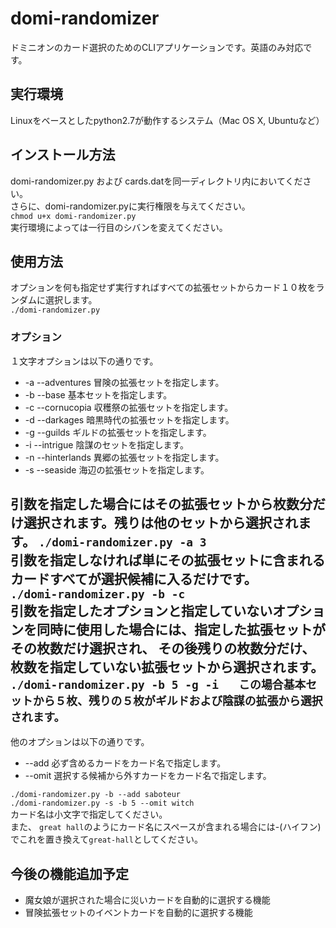 # domi-randomizer

ドミニオンのカード選択のためのCLIアプリケーションです。英語のみ対応です。

## 実行環境
Linuxをベースとしたpython2.7が動作するシステム（Mac OS X, Ubuntuなど）
## インストール方法
domi-randomizer.py および cards.datを同一ディレクトリ内においてください。  
さらに、domi-randomizer.pyに実行権限を与えてください。  
`chmod u+x domi-randomizer.py`  
実行環境によっては一行目のシバンを変えてください。
## 使用方法
オプションを何も指定せず実行すればすべての拡張セットからカード１０枚をランダムに選択します。  
`./domi-randomizer.py`  
### オプション
１文字オプションは以下の通りです。  
* -a --adventures 冒険の拡張セットを指定します。
* -b --base 基本セットを指定します。
* -c --cornucopia 収穫祭の拡張セットを指定します。
* -d --darkages 暗黒時代の拡張セットを指定します。
* -g --guilds ギルドの拡張セットを指定します。
* -i --intrigue 陰謀のセットを指定します。
* -n --hinterlands 異郷の拡張セットを指定します。
* -s --seaside 海辺の拡張セットを指定します。  

引数を指定した場合にはその拡張セットから枚数分だけ選択されます。残りは他のセットから選択されます。
`./domi-randomizer.py -a 3`  
引数を指定しなければ単にその拡張セットに含まれるカードすべてが選択候補に入るだけです。  
`./domi-randomizer.py -b -c`  
引数を指定したオプションと指定していないオプションを同時に使用した場合には、指定した拡張セットがその枚数だけ選択され、
その後残りの枚数分だけ、枚数を指定していない拡張セットから選択されます。  
`./domi-randomizer.py -b 5 -g -i  
この場合基本セットから５枚、残りの５枚がギルドおよび陰謀の拡張から選択されます。`  
   ---
他のオプションは以下の通りです。
* --add 必ず含めるカードをカード名で指定します。
* --omit 選択する候補から外すカードをカード名で指定します。  

`./domi-randomizer.py -b --add saboteur`  
`./domi-randomizer.py -s -b 5 --omit witch`  
カード名は小文字で指定してください。  
また、 `great hall`のようにカード名にスペースが含まれる場合には-(ハイフン)でこれを置き換えて`great-hall`としてください。
## 今後の機能追加予定
* 魔女娘が選択された場合に災いカードを自動的に選択する機能
* 冒険拡張セットのイベントカードを自動的に選択する機能
